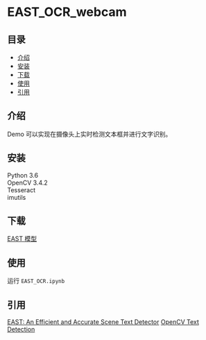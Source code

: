 # EAST_OCR_webcam
## 目录
- [介绍](#介绍)
- [安装](#安装)
- [下载](#下载)
- [使用](#使用)
- [引用](#引用)
## 介绍
Demo 可以实现在摄像头上实时检测文本框并进行文字识别。
## 安装
Python 3.6 <br>
OpenCV 3.4.2 <br>
Tesseract <br>
imutils

## 下载
[EAST 模型](https://raw.githubusercontent.com/oyyd/frozen_east_text_detection.pb/master/frozen_east_text_detection.pb)
## 使用
运行 `EAST_OCR.ipynb`
## 引用
[EAST: An Efficient and Accurate Scene Text Detector](https://arxiv.org/abs/1704.03155v2)
[OpenCV Text Detection](https://www.pyimagesearch.com/2018/08/20/opencv-text-detection-east-text-detector/)

